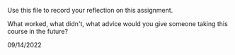 Use this file to record your reflection on this assignment. 

What worked, what didn't, what advice would you give someone taking this course in the future?

09/14/2022
